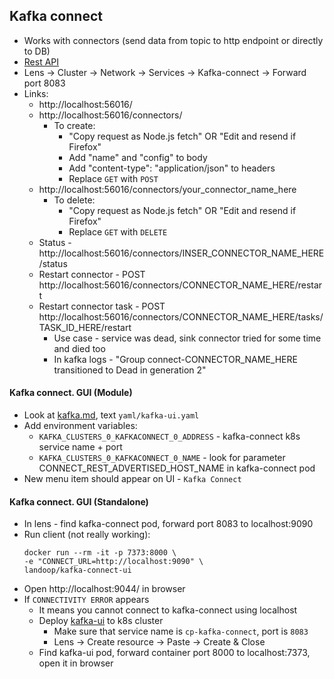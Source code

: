## Kafka connect
* Works with connectors (send data from topic to http endpoint or directly to DB)
* [Rest API](https://docs.confluent.io/platform/current/connect/references/restapi.html)
* Lens -> Cluster -> Network -> Services -> Kafka-connect -> Forward port 8083
* Links:
    * http://localhost:56016/
    * http://localhost:56016/connectors/
        * To create:
            * "Copy request as Node.js fetch" OR "Edit and resend if Firefox"
            * Add "name" and "config" to body
            * Add "content-type": "application/json" to headers
            * Replace `GET` with `POST` 
    * http://localhost:56016/connectors/your_connector_name_here
        * To delete:
            * "Copy request as Node.js fetch" OR "Edit and resend if Firefox"
            * Replace `GET` with `DELETE`
    * Status - http://localhost:56016/connectors/INSER_CONNECTOR_NAME_HERE/status
    * Restart connector - POST http://localhost:56016/connectors/CONNECTOR_NAME_HERE/restart
    * Restart connector task - POST http://localhost:56016/connectors/CONNECTOR_NAME_HERE/tasks/TASK_ID_HERE/restart
        * Use case - service was dead, sink connector tried for some time and died too
        * In kafka logs - "Group connect-CONNECTOR_NAME_HERE transitioned to Dead in generation 2"

#### Kafka connect. GUI (Module)
* Look at [kafka.md](kafka-ecosystem.md), text `yaml/kafka-ui.yaml`
* Add environment variables:
    * `KAFKA_CLUSTERS_0_KAFKACONNECT_0_ADDRESS` - kafka-connect k8s service name + port
    * `KAFKA_CLUSTERS_0_KAFKACONNECT_0_NAME` - look for parameter CONNECT_REST_ADVERTISED_HOST_NAME in kafka-connect pod
* New menu item should appear on UI - `Kafka Connect`

#### Kafka connect. GUI (Standalone)
* In lens - find kafka-connect pod, forward port 8083 to localhost:9090
* Run client (not really working):
    ```
    docker run --rm -it -p 7373:8000 \
    -e "CONNECT_URL=http://localhost:9090" \
    landoop/kafka-connect-ui
    ```
* Open http://localhost:9044/ in browser
* If `CONNECTIVITY ERROR` appears
    * It means you cannot connect to kafka-connect using localhost
    * Deploy [kafka-ui](yaml/kafka-connect.yaml) to k8s cluster
        * Make sure that service name is `cp-kafka-connect`, port is `8083`
        * Lens -> Create resource -> Paste -> Create & Close
    * Find kafka-ui pod, forward container port 8000 to localhost:7373, open it in browser
